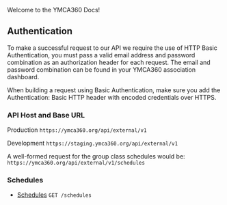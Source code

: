 Welcome to the YMCA360 Docs!

## Authentication

To make a successful request to our API we require the use of HTTP Basic Authentication, you must pass a valid email address and password combination as an authorization header for each request. The email and password combination can be found in your YMCA360 association dashboard.

When building a request using Basic Authentication, make sure you add the Authentication: Basic HTTP header with encoded credentials over HTTPS.

### API Host and Base URL

Production  `https://ymca360.org/api/external/v1`

Development `https://staging.ymca360.org/api/external/v1`

A well-formed request for the group class schedules would be: `https://ymca360.org/api/external/v1/schedules`

### Schedules

* [Schedules](docs/schedules.md) `GET /schedules`
